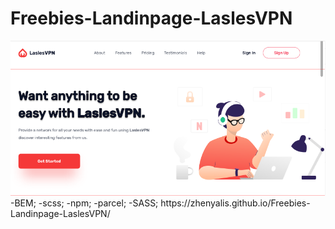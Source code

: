 # Freebies-Landinpage-LaslesVPN
<img src='preview.png'>
-BEM;
-scss;
-npm;
-parcel;
-SASS;
https://zhenyalis.github.io/Freebies-Landinpage-LaslesVPN/
